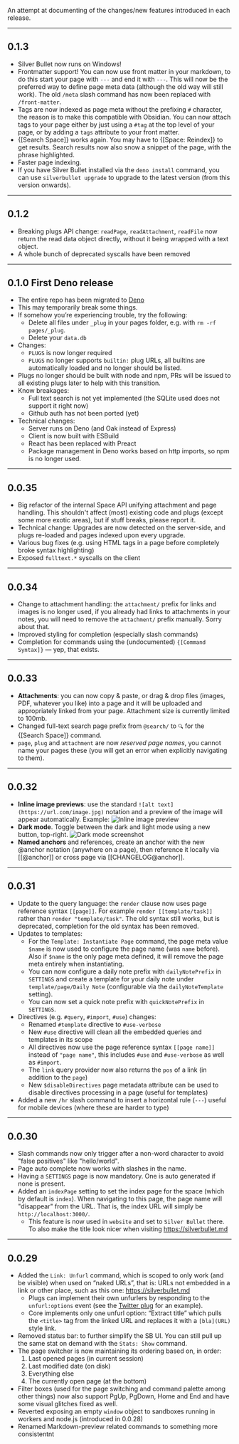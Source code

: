 An attempt at documenting of the changes/new features introduced in each
release.

---

## 0.1.3

- Silver Bullet now runs on Windows!
- Frontmatter support! You can now use front matter in your markdown, to do this
  start your page with `---` and end it with `---`. This will now be the
  preferred way to define page meta data (although the old way will still work).
  The old `/meta` slash command has now been replaced with `/front-matter`.
- Tags are now indexed as page meta without the prefixing `#` character, the
  reason is to make this compatible with Obsidian. You can now attach tags to
  your page either by just using a `#tag` at the top level of your page, or by
  adding a `tags` attribute to your front matter.
- {[Search Space]} works again. You may have to {[Space: Reindex]} to get
  results. Search results now also snow a snippet of the page, with the phrase
  highlighted.
- Faster page indexing.
- If you have Silver Bullet installed via the `deno install` command, you can
  use `silverbullet upgrade` to upgrade to the latest version (from this version
  onwards).

---

## 0.1.2

- Breaking plugs API change: `readPage`, `readAttachment`, `readFile` now return
  the read data object directly, without it being wrapped with a text object.
- A whole bunch of deprecated syscalls have been removed

---

## 0.1.0 First Deno release

- The entire repo has been migrated to [Deno](https://deno.land)
- This may temporarily break some things.
- If somehow you’re experiencing trouble, try the following:
  - Delete all files under `_plug` in your pages folder, e.g. with
    `rm -rf pages/_plug`.
  - Delete your `data.db`
- Changes:
  - `PLUGS` is now longer required
  - `PLUGS` no longer supports `builtin:` plug URLs, all builtins are
    automatically loaded and no longer should be listed.
- Plugs no longer should be built with node and npm, PRs will be issued to all
  existing plugs later to help with this transition.
- Know breakages:
  - Full text search is not yet implemented (the SQLite used does not support it
    right now)
  - Github auth has not been ported (yet)
- Technical changes:
  - Server runs on Deno (and Oak instead of Express)
  - Client is now built with ESBuild
  - React has been replaced with Preact
  - Package management in Deno works based on http imports, so npm is no longer
    used.

---

## 0.0.35

- Big refactor of the internal Space API unifying attachment and page handling.
  This shouldn't affect (most) existing code and plugs (except some more exotic
  areas), but if stuff breaks, please report it.
- Technical change: Upgrades are now detected on the server-side, and plugs
  re-loaded and pages indexed upon every upgrade.
- Various bug fixes (e.g. using HTML tags in a page before completely broke
  syntax highlighting)
- Exposed `fulltext.*` syscalls on the client

---

## 0.0.34

- Change to attachment handling: the `attachment/` prefix for links and images
  is no longer used, if you already had links to attachments in your notes, you
  will need to remove the `attachment/` prefix manually. Sorry about that.
- Improved styling for completion (especially slash commands)
- Completion for commands using the (undocumented) `{[Command Syntax]}` — yep,
  that exists.

---

## 0.0.33

- **Attachments**: you can now copy & paste, or drag & drop files (images, PDF,
  whatever you like) into a page and it will be uploaded and appropriately
  linked from your page. Attachment size is currently limited to 100mb.
- Changed full-text search page prefix from `@search/` to `🔍` for the {[Search
  Space]} command.
- `page`, `plug` and `attachment` are now _reserved page names_, you cannot name
  your pages these (you will get an error when explicitly navigating to them).

---

## 0.0.32

- **Inline image previews**: use the standard
  `![alt text](https://url.com/image.jpg)` notation and a preview of the image
  will appear automatically. Example:
  ![Inline image preview](https://user-images.githubusercontent.com/812886/186218876-6d8a4a71-af8b-4e9e-83eb-4ac89607a6b4.png)
- **Dark mode**. Toggle between the dark and light mode using a new button,
  top-right.
  ![Dark mode screenshot](https://user-images.githubusercontent.com/6335792/187000151-ba06ce55-ad27-494b-bfe9-6b19ef62145b.png)
- **Named anchors** and references, create an anchor with the new @anchor
  notation (anywhere on a page), then reference it locally via [[@anchor]] or
  cross page via [[CHANGELOG@anchor]].

---

## 0.0.31

- Update to the query language: the `render` clause now uses page reference
  syntax `[[page]]`. For example `render [[template/task]]` rather than
  `render "template/task"`. The old syntax still works, but is deprecated,
  completion for the old syntax has been removed.
- Updates to templates:
  - For the `Template: Instantiate Page` command, the page meta value `$name` is
    now used to configure the page name (was `name` before). Also if `$name` is
    the only page meta defined, it will remove the page meta entirely when
    instantiating.
  - You can now configure a daily note prefix with `dailyNotePrefix` in
    `SETTINGS` and create a template for your daily note under
    `template/page/Daily Note` (configurable via the `dailyNoteTemplate`
    setting).
  - You can now set a quick note prefix with `quickNotePrefix` in `SETTINGS`.
- Directives (e.g. `#query`, `#import`, `#use`) changes:
  - Renamed `#template` directive to `#use-verbose`
  - New `#use` directive will clean all the embedded queries and templates in
    its scope
  - All directives now use the page reference syntax `[[page name]]` instead of
    `"page name"`, this includes `#use` and `#use-verbose` as well as `#import`.
  - The `link` query provider now also returns the `pos` of a link (in addition
    to the `page`)
  - New `$disableDirectives` page metadata attribute can be used to disable
    directives processing in a page (useful for templates)
- Added a new `/hr` slash command to insert a horizontal rule (`---`) useful for
  mobile devices (where these are harder to type)

---

## 0.0.30

- Slash commands now only trigger after a non-word character to avoid "false
  positives" like "hello/world".
- Page auto complete now works with slashes in the name.
- Having a `SETTINGS` page is now mandatory. One is auto generated if none is
  present.
- Added an `indexPage` setting to set the index page for the space (which by
  default is `index`). When navigating to this page, the page name will
  "disappear" from the URL. That is, the index URL will simply be
  `http://localhost:3000/`.
  - This feature is now used in `website` and set to `Silver Bullet` there. To
    also make the title look nicer when visiting https://silverbullet.md

---

## 0.0.29

- Added the `Link: Unfurl` command, which is scoped to only work (and be
  visible) when used on “naked URLs”, that is: URLs not embedded in a link or
  other place, such as this one: https://silverbullet.md
  - Plugs can implement their own unfurlers by responding to the
    `unfurl:options` event (see the
    [Twitter plug](https://github.com/silverbulletmd/silverbullet-twitter) for
    an example).
  - Core implements only one unfurl option: “Extract title” which pulls the
    `<title>` tag from the linked URL and replaces it with a `[bla](URL)` style
    link.
- Removed status bar: to further simplify the SB UI. You can still pull up the
  same stat on demand with the `Stats: Show` command.
- The page switcher is now maintaining its ordering based on, in order:
  1. Last opened pages (in current session)
  2. Last modified date (on disk)
  3. Everything else
  4. The currently open page (at the bottom)
- Filter boxes (used for the page switching and command palette among other
  things) now also support PgUp, PgDown, Home and End and have some visual
  glitches fixed as well.
- Reverted exposing an empty `window` object to sandboxes running in workers and
  node.js (introduced in 0.0.28)
- Renamed Markdown-preview related commands to something more consistentnt
